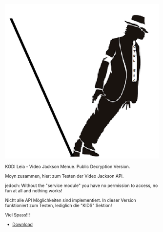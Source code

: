 ![Video Jackson Menue](icon.png)

KODI Leia - Video Jackson Menue. Public Decryption Version.


Moyn zusammen,
hier:
zum Testen der Video Jackson API.

jedoch:
Without the "service module" you have no permission to access, no fun at all and nothing works!

Nicht alle API Möglichkeiten sind implementiert.
In dieser Version funktioniert zum Testen, lediglich die "KIDS" Sektion!

Viel Spass!!!


* [Download](https://ext)



